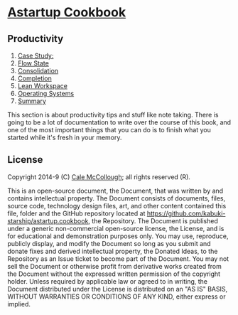 # [Astartup Cookbook](../readme.md)

## Productivity

1. [Case Study:](./case_study.md)
1. [Flow State](.//flow_state.md)
1. [Consolidation](./consolidation.md)
1. [Completion](./completion.md)
1. [Lean Workspace](./lean_workspace.md)
1. [Operating Systems](./operating_systems.md)
1. [Summary](./summary.md)

This section is about productivity tips and stuff like note taking. There is going to be a lot of documentation to write over the course of this book, and one of the most important things that you can do is to finish what you started while it's fresh in your memory.

## License

Copyright 2014-9 (C) [Cale McCollough](https://calemccollough.github.io); all rights reserved (R).

This is an open-source document, the Document, that was written by and contains intellectual property. The Document consists of documents, files, source code, technology design files, art, and other content contained this file, folder and the GitHub repository located at <https://github.com/kabuki-starship/astartup.cookbook>, the Repository. The Document is published under a generic non-commercial open-source license, the License, and is for educational and demonstration purposes only. You may use, reproduce, publicly display, and modify the Document so long as you submit and donate fixes and derived intellectual property, the Donated Ideas, to the Repository as an Issue ticket to become part of the Document. You may not sell the Document or otherwise profit from derivative works created from the Document without the expressed written permission of the copyright holder. Unless required by applicable law or agreed to in writing, the Document distributed under the License is distributed on an "AS IS" BASIS, WITHOUT WARRANTIES OR CONDITIONS OF ANY KIND, either express or implied.
